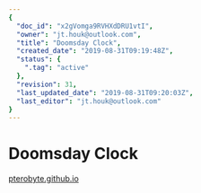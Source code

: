 ```yaml
---
{
  "doc_id": "x2gVomga9RVHXdDRU1vtI",
  "owner": "jt.houk@outlook.com",
  "title": "Doomsday Clock",
  "created_date": "2019-08-31T09:19:48Z",
  "status": {
    ".tag": "active"
  },
  "revision": 31,
  "last_updated_date": "2019-08-31T09:20:03Z",
  "last_editor": "jt.houk@outlook.com"
}
---
```

# Doomsday Clock
[pterobyte.github.io](https://pterobyte.github.io/doomsday-clock/)
<!-- more -->

